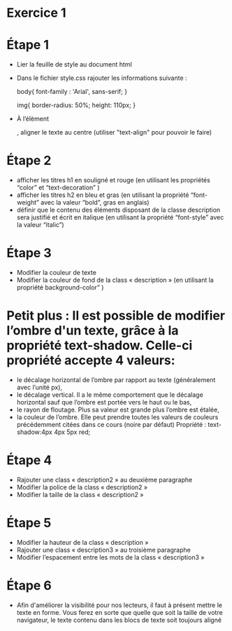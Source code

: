 # Exercice 1

# Étape 1

- Lier la feuille de style au document html
- Dans le fichier style.css rajouter les informations suivante :

  body{
  font-family : 'Arial', sans-serif;
  }

  img{
  border-radius: 50%;
  height: 110px;
  }

- À l’élèment <p>, aligner le texte au centre (utiliser "text-align" pour pouvoir le faire)

# Étape 2

- afficher les titres h1 en souligné et rouge (en utilisant les propriétés “color” et “text-decoration” )
- afficher les titres h2 en bleu et gras (en utilisant la propriété “font-weight” avec la valeur “bold”, gras en anglais)
- définir que le contenu des éléments disposant de la classe description sera justifié et écrit en italique (en utilisant la propriété “font-style” avec la valeur “italic”)

# Étape 3

- Modifier la couleur de texte
- Modifier la couleur de fond de la class « description » (en utilisant la propriété background-color” )

# Petit plus : Il est possible de modifier lʼombre d'un texte, grâce à la propriété text-shadow. Celle-ci propriété accepte 4 valeurs:

- le décalage horizontal de lʼombre par rapport au texte (généralement avec lʼunité px),
- le décalage vertical. Il a le même comportement que le décalage horizontal sauf que lʼombre est portée vers le haut ou le bas,
- le rayon de floutage. Plus sa valeur est grande plus lʼombre est étalée,
- la couleur de lʼombre. Elle peut prendre toutes les valeurs de couleurs précédemment citées dans ce cours
  (noire par défaut)
  Propriété : text-shadow:4px 4px 5px red;

# Étape 4

- Rajouter une class « description2 » au deuxième paragraphe
- Modifier la police de la class « description2 »
- Modifier la taille de la class « description2 »

# Étape 5

- Modifier la hauteur de la class « description »
- Rajouter une class « description3 » au troisième paragraphe
- Modifier l’espacement entre les mots de la class « description3 »

# Étape 6

- Afin d'améliorer la visibilité pour nos lecteurs, il faut à présent mettre le texte en forme. Vous ferez en sorte que quelle que soit la taille de votre navigateur, le texte contenu dans les blocs de texte soit toujours aligné
